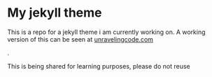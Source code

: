 
<h1>My jekyll theme</h1>

<p>This is a repo for a jekyll theme i am currently working on. A working version of this can be seen at <a href = "https://www.unravelingcode.com">unravelingcode.com</a></p>. <p>This is being shared for learning purposes, please do not reuse</p>